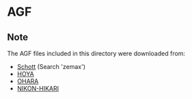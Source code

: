 # AGF

## Note
The AGF files included in this directory were downloaded from:

- [Schott](https://www.us.schott.com/advanced_optics/english/download/index.html)  (Search 'zemax')
- [HOYA](http://www.hoya-opticalworld.com/japanese/datadownload/index.html)
- [OHARA](https://www.ohara-inc.co.jp/product/catalog/)
- [NIKON-HIKARI](https://www.hikari-g.co.jp/news/index.htm#ca2019_1227)
